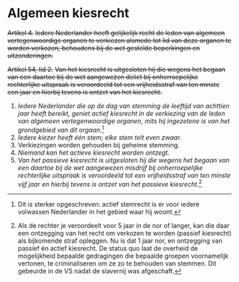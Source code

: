 # Algemeen kiesrecht
~~Artikel 4.~~
~~Iedere Nederlander heeft gelijkelijk recht de leden van algemeen vertegenwoordige organen te verkiezen alsmede tot lid van deze organen te worden verkozen, behoudens bij de wet gestelde beperkingen en uitzonderingen.~~

~~Artikel 54, lid 2.~~
~~Van het kiesrecht is uitgesloten hij die wegens het begaan van een daartoe bij de wet aangewezen delict bij onherroepelijke rechterlijke uitspraak is veroordeeld tot een vrijheidsstraf van ten minste een jaar en hierbij tevens is ontzet van het kiesrecht.~~

1. *Iedere Nederlander die op de dag van stemming de leeftijd van achttien jaar heeft bereikt, geniet actief kiesrecht in de verkiezing van de leden van algemeen vertegenwoordige organen, mits hij ingezetene is van het grondgebied van dit orgaan.*[^1]
2. *Iedere kiezer heeft één stem; elke stem telt even zwaar.*
3. Verkiezingen worden gehouden bij geheime stemming.
4. *Niemand kan het actieve kiesrecht worden ontzegt.*
5. *Van het passieve kiesrecht is uitgesloten hij die wegens het begaan van een daartoe bij de wet aangewezen misdrijf bij onherroepelijke rechterlijke uitspraak is veroordeeld tot een vrijheidsstraf van ten minste vijf jaar en hierbij tevens is ontzet van het passieve kiesrecht.*[^2]

[^1]: Dit is sterker opgeschreven: actief stemrecht is er voor iedere volwassen Nederlander in het gebied waar hij woont.
[^2]: Als de rechter je veroordeelt voor 5 jaar in de nor of langer, kan die daar een ontzegging van het recht om verkozen te worden (passief kiesrecht) als bijkomende straf opleggen. Nu is dat 1 jaar nor, en ontzegging van passief én actief kiesrecht. De status quo laat de overheid de mogelijkheid bepaalde gedragingen die bepaalde groepen voornamelijk vertonen, te criminaliseren om ze zo te behouden van stemmen. Dit gebeurde in de VS nadat de slavernij was afgeschaft.
